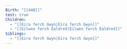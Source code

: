 ```yaml
---
Birth: "[[440]]"
test: true
Children:
  - "[[Eira ferch Gwyn|Eira ferch Gwyn]]"
  - "[[Eilwen ferch Ealdred|Eilwen ferch Ealdred]]"
Siblings:
  - "[[Eira ferch Gwyn|Eira ferch Gwyn]]"
---
```

<div style="width:100%; height:700px;" id="tree"></div>

<script>
  document.onreadystatechange = function () {
     if (document.readyState == "complete") {
     	  let family = new FamilyTree(document.getElementById("tree"), {
            nodeBinding: {
                field_0: "name"
            },
            nodes:  [
 {
  "id": 0,
  "name": "Seren ferch Arianwen",
  "gender": "female",
  "fid": 11
 },
 {
  "id": 1,
  "name": "Maelona ferch Eilwen",
  "gender": "female",
  "fid": 4
 },
 {
  "id": 2,
  "name": "Madoc ap Gwilym",
  "gender": "male",
  "fid": 4
 },
 {
  "id": 3,
  "name": "Llywelyn ap Emrys",
  "gender": "female",
  "fid": 7
 },
 {
  "id": 4,
  "name": "Gwilym ap Cynric",
  "gender": "male",
  "mid": 10,
  "fid": 9
 },
 {
  "id": 5,
  "name": "Gwenhwyfar ferch Eira",
  "gender": "female",
  "fid": 7
 },
 {
  "id": 6,
  "name": "Geraint ap Gwilym",
  "gender": "male",
  "fid": 4
 },
 {
  "id": 7,
  "name": "Emrys ap Bran",
  "gender": "male",
  "fid": 11
 },
 {
  "id": 8,
  "name": "Elowen ferch Branwen",
  "gender": "female",
  "mid": 10,
  "fid": 9
 },
 {
  "id": 9,
  "name": "Cynric ap Gwilym",
  "gender": "male"
 },
 {
  "id": 10,
  "name": "Branwen of Boudica",
  "gender": "female"
 },
 {
  "id": 11,
  "name": "Bran ap Cynric",
  "gender": "male",
  "mid": 10,
  "fid": 9
 }
]
		})
	}
}
</script>